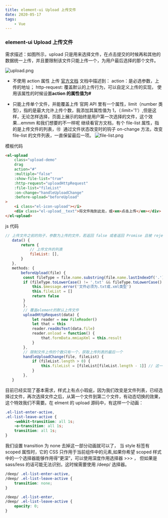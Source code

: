 ```yaml
---
title: element-ui Upload 上传文件
date: 2020-05-17
tags:
    - Vue
---
```


### element-ui Upload 上传文件

需求描述：如图所示，upload 只是用来选择文件，在点击提交的时候再和其他的数据统一上传，并且要限制该文件只能上传一个，为用户最后选择的那个文件。

![upload.png](https://img-blog.csdnimg.cn/20200517210121732.png?x-oss-process=image/watermark,type_ZmFuZ3poZW5naGVpdGk,shadow_10,text_aHR0cHM6Ly9ibG9nLmNzZG4ubmV0L3dlaXhpbl8zNjg5NDc0NQ==,size_16,color_FFFFFF,t_70#pic_center)

-   不使用 action 属性 上传
    [官方文档](https://element.eleme.cn/#/zh-CN/component/upload)
    文档中描述到：
    action：是必选参数，上传的地址；
    http-request: 覆盖默认的上传行为，可以自定义上传的实现， 使用该属性的时候设置**action 的属性值为#**

-   只能上传单个文件，并能覆盖上传
    官网 API 里有一个属性，limit（number 类型），指的是最大允许上传个数，我添加其属性值为 1，（:limit='1'）,但是这样，无论怎样选择，页面上展示的始终是用户第一次选择的文件，这个效果...emmm 和我们想要的不一样呢
    继续看官方文档，有个 file-list 属性，指的是上传文件的列表，🉑 ️ 通过文件状态改变时的钩子 on-change 方法，改变 file-list 的文件列表，一直保留最后一项。
    ![file-list.png](https://img-blog.csdnimg.cn/20200517210141373.png?x-oss-process=image/watermark,type_ZmFuZ3poZW5naGVpdGk,shadow_10,text_aHR0cHM6Ly9ibG9nLmNzZG4ubmV0L3dlaXhpbl8zNjg5NDc0NQ==,size_16,color_FFFFFF,t_70#pic_center)

模板代码

```html
<el-upload
    class="upload-demo"
    drag
    action="#"
    :multiple="false"
    :show-file-list="true"
    :http-request="uploadHttpRequest"
    :file-list="fileList"
    :on-change="handleUploadChange"
    :before-upload="beforeUpload"
>
    <i class="el-icon-upload"></i>
    <div class="el-upload__text">将文件拖到此处，或<em>点击上传</em></div>
</el-upload>
```

js 代码

```js
// 上传文件之前的钩子，参数为上传的文件，若返回 false 或者返回 Promise 且被 reject，则停止上传。
   data() {
       return {
           // 上传文件的列表
           fileList: [],
       }
   },
   methods: {
       beforeUpload(file) {
        const fileType = file.name.substring(file.name.lastIndexOf('.'))
        if (fileType.toLowerCase() != '.txt' && fileType.toLowerCase() != '.xml') {
            this.$message.error('文件必须为.txt或.xml类型')
            this.fileList = []
            return false
        }
        },
        // 覆盖element的默认上传文件
        uploadHttpRequest(data) {
            let reader = new FileReader()
            let that = this
            reader.readAsText(data.file)
            reader.onload = function() {
                that.formData.mmiapXml = this.result
            }
        },
        // 限制文件上传的个数只有一个，获取上传列表的最后一个
        handleUploadChange(file, fileList) {
            if (fileList.length > 0) {
                this.fileList = [fileList[fileList.length - 1]] // 这一步，是 展示最后一次选择的文件
            }
        },
   }
```

目前已经实现了基本需求，样式上有点小瑕疵，因为我们改变是文件列表，已经选择过文件，再次选择文件之后，从第一个文件到第二个文件，有动态切换的效果， 这个特效我们不需要。在 elment 的 upload 源码中，有这样一个动画：

```css
.el-list-enter-active,
.el-list-leave-active {
    -webkit-transition: all 1s;
    -o-transition: all 1s;
    transition: all 1s;
}
```

我们设置 transition 为 none 去掉这一部分动画就可以了，
当 style 标签有 scoped 属性时，它的 CSS 只作用于当前组件中的元素,如果你希望 scoped 样式中的一个选择器能够作用得“更深”，可以使用深度作用选择器 >>> ， 但如果是 sass/less 的话可能无法识别，这时候需要使用 /deep/ 选择器。

```css
/deep/ .el-list-enter-active,
/deep/ .el-list-leave-active {
    transition: none;
}

/deep/ .el-list-enter,
/deep/ .el-list-leave-active {
    opacity: 0;
}
```
